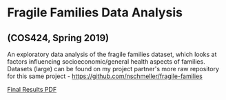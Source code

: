 # Fragile Families Data Analysis
## (COS424, Spring 2019)
An exploratory data analysis of the fragile families dataset, which looks at factors influencing socioeconomic/general health aspects of families. Datasets (large) can be found on my project partner's more raw repository for this same project - https://github.com/nschmeller/fragile-families

[Final Results PDF](https://github.com/nicholaskim6/fragile-families/blob/master/Submission%20Files/nk6_nbs_hw2.pdf)
